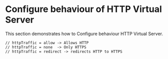# Configure behaviour of HTTP Virtual Server

This section demonstrates how to Configure behaviour HTTP Virtual Server.

```
// httpTraffic = allow -> Allows HTTP
// httpTraffic = none  -> Only HTTPS
// httpTraffic = redirect -> redirects HTTP to HTTPS
```
